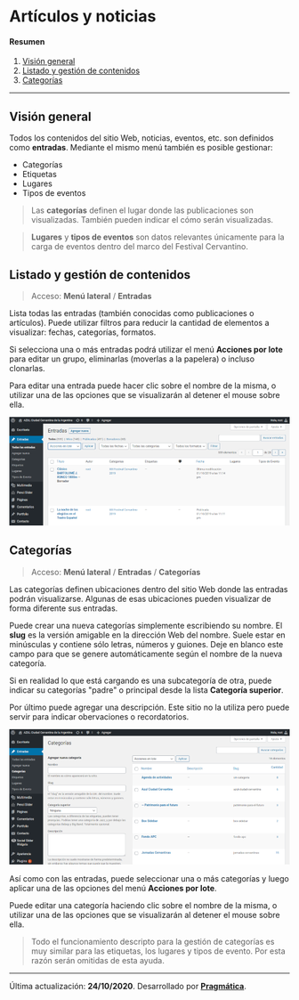 # Artículos y noticias 

#### Resumen

1.  [Visión general](#vision-general)
2.  [Listado y gestión de contenidos](#listado-gestion-contenidos)
3.  [Categorías](#categorias)

---

## Visión general<a name="vision-general"></a>

Todos los contenidos del sitio Web, noticias, eventos, etc. son definidos como **entradas**. Mediante el mismo menú también es posible gestionar:

-   Categorías
-   Etiquetas
-   Lugares
-   Tipos de eventos

> Las **categorías** definen el lugar donde las publicaciones son visualizadas. También pueden indicar el cómo serán visualizadas.

> **Lugares** y **tipos de eventos** son datos relevantes únicamente para la carga de eventos dentro del marco del Festival Cervantino.


## Listado y gestión de contenidos<a name="listado-gestion-contenidos"></a>

> Acceso: **Menú lateral** / **Entradas**

Lista todas las entradas (también conocidas como publicaciones o artículos). Puede utilizar filtros para reducir la cantidad de elementos a visualizar: fechas, categorías, formatos.

Si selecciona una o más entradas podrá utilizar el menú **Acciones por lote** para editar un grupo, eliminarlas (moverlas a la papelera) o incluso clonarlas.

Para editar una entrada puede hacer clic sobre el nombre de la misma, o utilizar una de las opciones que se visualizarán al detener el mouse sobre ella. 

![Entradas](entradas.png)


## Categorías<a name="categorias"></a>

> Acceso: **Menú lateral** / **Entradas** / **Categorías**

Las categorías definen ubicaciones dentro del sitio Web donde las entradas podrán visualizarse. Algunas de esas ubicaciones pueden visualizar de forma diferente sus entradas.

Puede crear una nueva categorías simplemente escribiendo su nombre. El **slug** es la versión amigable en la dirección Web del nombre. Suele estar en minúsculas y contiene sólo letras, números y guiones. Deje en blanco este campo para que se genere automáticamente según el nombre de la nueva categoría.

Si en realidad lo que está cargando es una subcategoría de otra, puede indicar su categorías "padre" o principal desde la lista **Categoría superior**.

Por último puede agregar una descripción. Este sitio no la utiliza pero puede servir para indicar obervaciones o recordatorios.

![Categorías](categorias.png)

Así como con las entradas, puede seleccionar una o más categorías y luego aplicar una de las opciones del menú **Acciones por lote**.

Puede editar una categoría haciendo clic sobre el nombre de la misma, o utilizar una de las opciones que se visualizarán al detener el mouse sobre ella.

> Todo el funcionamiento descripto para la gestión de categorías es muy similar para las etiquetas, los lugares y tipos de evento. Por esta razón serán omitidas de esta ayuda.

---

Última actualización: **24/10/2020**. Desarrollado por **[Pragmática](http://pragmatica.com.ar)**.

